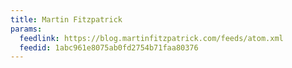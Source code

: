 ```yaml
---
title: Martin Fitzpatrick
params:
  feedlink: https://blog.martinfitzpatrick.com/feeds/atom.xml
  feedid: 1abc961e8075ab0fd2754b71faa80376
---
```

